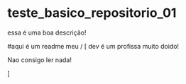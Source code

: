 # teste_basico_repositorio_01
essa é uma boa descrição!


#aqui é um readme meu /
[
dev é um profissa muito doido!

Nao consigo ler nada!



]